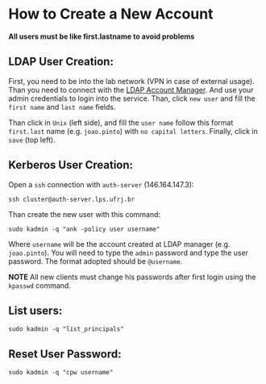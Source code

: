
# How to Create a New Account

**All users must be like first.lastname to avoid problems**


## LDAP User Creation:

First, you need to be into the lab network (VPN in case of external usage).
Than you need to connect with the [LDAP Account Manager](http://auth-server.lps.ufrj.br/lam/). 
And use your admin credentials to login into the service. Than, click 
`new user` and fill the `first name` and `last name` fields.

Than click in `Unix` (left side), and fill the `user name` follow this format `first.last` name (e.g. `joao.pinto`) with `no capital letters`.
Finally, click in `save` (top left).

## Kerberos User Creation:


Open a `ssh` connection with `auth-server` (146.164.147.3):

```
ssh cluster@auth-server.lps.ufrj.br
```

Than create the new user with this command:

```
sudo kadmin -q "ank -policy user username"
```

Where `username` will be the account created at LDAP manager (e.g. `joao.pinto`). You will need to type the `admin` password and type the 
user password. The format adopted should be `@username`.

**NOTE** All new clients must change his passwords after first login using
the `kpasswd` command.


## List users:

```
sudo kadmin -q "list_principals"
```

## Reset User Password:

```
sudo kadmin -q "cpw username"
```








